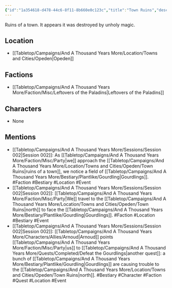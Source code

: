 ```yaml
---
{"id":"1a354618-d478-44c6-8f11-8b660e0c123c","title":"Town Ruins","description":"Ruins of a town. It appears it was destroyed by unholy magic.","publish":true,"date_created":"Thursday, March 2nd 2023, 5:49:18 pm","date_modified":"Wednesday, April 10th 2024, 8:43:52 pm","cssclasses":["mado-heading"],"path":"Tabletop/Campaigns/And A Thousand Years More/Location/Towns and Cities/Opeden/Town Ruins.md","permalink":"/tabletop/campaigns/and-a-thousand-years-more/location/towns-and-cities/opeden/town-ruins/","PassFrontmatter":true}
---
```



Ruins of a town. It appears it was destroyed by unholy magic.

## Location

- [[Tabletop/Campaigns/And A Thousand Years More/Location/Towns and Cities/Opeden\|Opeden]]

## Factions

- [[Tabletop/Campaigns/And A Thousand Years More/Faction/Misc/Leftovers of the Paladins\|Leftovers of the Paladins]]

## Characters

- None

## Mentions

- [[Tabletop/Campaigns/And A Thousand Years More/Sessions/Session 002\|Session 002]]: As [[Tabletop/Campaigns/And A Thousand Years More/Faction/Misc/Party\|we]] approach the [[Tabletop/Campaigns/And A Thousand Years More/Location/Towns and Cities/Opeden/Town Ruins\|ruins of a town]], we notice a field of [[Tabletop/Campaigns/And A Thousand Years More/Bestiary/Plantlike/Gourdling\|Gourdlings]]. #Faction #Bestiary #Location #Event
- [[Tabletop/Campaigns/And A Thousand Years More/Sessions/Session 002\|Session 002]]: [[Tabletop/Campaigns/And A Thousand Years More/Faction/Misc/Party\|We]] travel to the [[Tabletop/Campaigns/And A Thousand Years More/Location/Towns and Cities/Opeden/Town Ruins\|north]] to face the [[Tabletop/Campaigns/And A Thousand Years More/Bestiary/Plantlike/Gourdling\|Gourdlings]]. #Faction #Location #Bestiary #Event
- [[Tabletop/Campaigns/And A Thousand Years More/Sessions/Session 002\|Session 002]]: [[Tabletop/Campaigns/And A Thousand Years More/Characters/Allies/Arnoud\|Arnoud]] points [[Tabletop/Campaigns/And A Thousand Years More/Faction/Misc/Party\|us]] to [[Tabletop/Campaigns/And A Thousand Years More/Quests/Completed/Defeat the Gourdlings\|another quest]]: a bunch of [[Tabletop/Campaigns/And A Thousand Years More/Bestiary/Plantlike/Gourdling\|Gourdlings]] are causing trouble to the [[Tabletop/Campaigns/And A Thousand Years More/Location/Towns and Cities/Opeden/Town Ruins\|north]]. #Bestiary #Character #Faction #Quest #Location #Event

